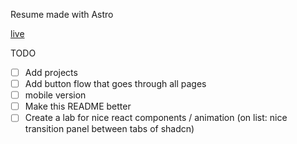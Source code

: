 Resume made with Astro

[live](https://www.loiccolin.fr/)


TODO

- [ ] Add projects
- [ ] Add button flow that goes through all pages
- [ ] mobile version
- [ ] Make this README better
- [ ] Create a lab for nice react components / animation (on list: nice transition panel between tabs of shadcn)
